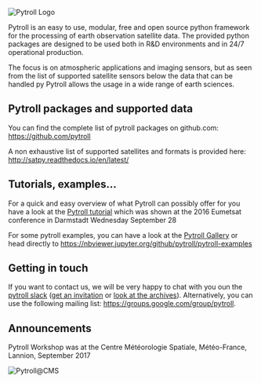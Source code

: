 ![Pytroll Logo](https://raw.githubusercontent.com/pytroll/pytroll/master/web/source/images/pytroll_dark_small.png)

Pytroll is an easy to use, modular, free and open source python framework for the processing of earth observation satellite data. The provided python packages are designed to be used both in R&D environments and in 24/7 operational production.

The focus is on atmospheric applications and imaging sensors, but as seen from the list of supported satellite sensors below the data that can be handled py Pytroll allows the usage in a wide range of earth sciences.

## Pytroll packages and supported data

You can find the complete list of pytroll packages on github.com: <https://github.com/pytroll>

A non exhaustive list of supported satellites and formats is provided here: <http://satpy.readthedocs.io/en/latest/>

## Tutorials, examples...

For a quick and easy overview of what Pytroll can possibly offer for you have a look at the [Pytroll tutorial](https://docs.google.com/presentation/d/1-ast62mC7X0z7504gSJCthRnQP-8LrU0Pz_CNxUx0Ag/edit#slide=id.p) which was shown at the 2016 Eumetsat conference in Darmstadt Wednesday September 28

For some pytroll examples, you can have a look at the [Pytroll Gallery](gallery.md) or head directly to <https://nbviewer.jupyter.org/github/pytroll/pytroll-examples>

## Getting in touch

If you want to contact us, we will be very happy to chat with you oun the [pytroll slack](https://pytroll.slack.com) ([get an invitation](https://pytrollslackin.herokuapp.com/) or [look at the archives](https://pytroll.slackarchive.io)).
Alternatively, you can use the following mailing list: <https://groups.google.com/group/pytroll>.

## Announcements

Pytroll Workshop was at the Centre Météorologie Spatiale, Météo-France, Lannion, September 2017

![Pytroll@CMS](https://github.com/pytroll/pytroll/blob/master/web/source/_static/PytrollGroupLannion20170914_small.JPG?raw=true)


